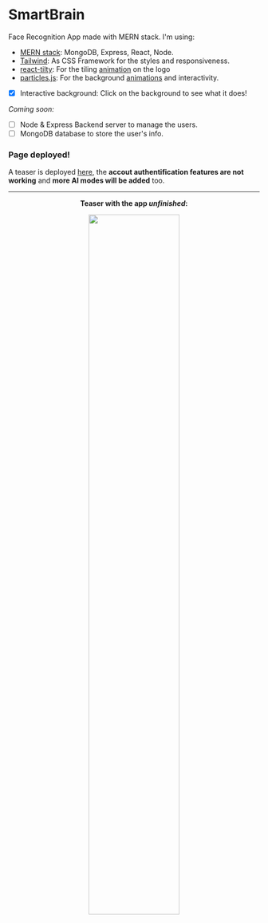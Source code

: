 # SmartBrain

Face Recognition App made with MERN stack.
I'm using:
- [MERN stack](https://www.mongodb.com/mern-stack): MongoDB, Express, React, Node.
- [Tailwind](https://tailwindcss.com/): As CSS Framework for the styles and responsiveness.
- [react-tilty](https://www.npmjs.com/package/react-tilty): For the tiling [animation](https://codesandbox.io/s/73rqoq599j?fontsize=14&file=/src/index.js:0-27) on the logo
- [particles.js](https://www.npmjs.com/package/react-tsparticles): For the background [animations](https://vincentgarreau.com/particles.js/) and interactivity.

- [x] Interactive background: Click on the background to see what it does!

*Coming soon:*
- [ ] Node & Express Backend server to manage the users.
- [ ] MongoDB database to store the user's info.

### Page deployed!
A teaser is deployed [here](https://markelca.github.io/smart-brain/), the **accout authentification features are not working** and **more AI modes will be added** too.

---

<div align='center'>
<p><b>Teaser with the app <em>unfinished</em>:<b></p>
<img src='https://user-images.githubusercontent.com/76633510/122643412-f9c3b780-d10f-11eb-9927-a0b649ee41fb.png' width='60%'/>
</div>

